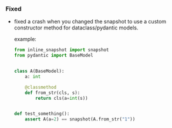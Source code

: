 ### Fixed

- fixed a crash when you changed the snapshot to use a custom constructor method for dataclass/pydantic models.

    example:
    ``` python
    from inline_snapshot import snapshot
    from pydantic import BaseModel


    class A(BaseModel):
        a: int

        @classmethod
        def from_str(cls, s):
            return cls(a=int(s))


    def test_something():
        assert A(a=2) == snapshot(A.from_str("1"))
    ```
